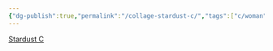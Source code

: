 ```yaml
---
{"dg-publish":true,"permalink":"/collage-stardust-c/","tags":["c/woman","c/C","c/abstract","c/brown","c/green","c/metal-finish"],"created":"2024-01-03T13:40:30.533-05:00","updated":"2024-01-03T17:41:40.771-05:00"}
---
```



[Stardust C](https://www.instagram.com/p/CIeRUoIBEJg/)
